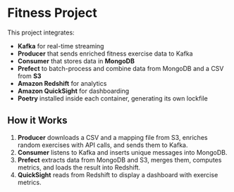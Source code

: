 # Fitness Project

This project integrates:
- **Kafka** for real-time streaming
- **Producer** that sends enriched fitness exercise data to Kafka
- **Consumer** that stores data in **MongoDB**
- **Prefect** to batch-process and combine data from MongoDB and a CSV from **S3**
- **Amazon Redshift** for analytics
- **Amazon QuickSight** for dashboarding
- **Poetry** installed inside each container, generating its own lockfile

## How it Works

1. **Producer** downloads a CSV and a mapping file from S3, enriches random exercises with API calls, and sends them to Kafka.
2. **Consumer** listens to Kafka and inserts unique messages into MongoDB.
3. **Prefect** extracts data from MongoDB and S3, merges them, computes metrics, and loads the result into Redshift.
4. **QuickSight** reads from Redshift to display a dashboard with exercise metrics.
